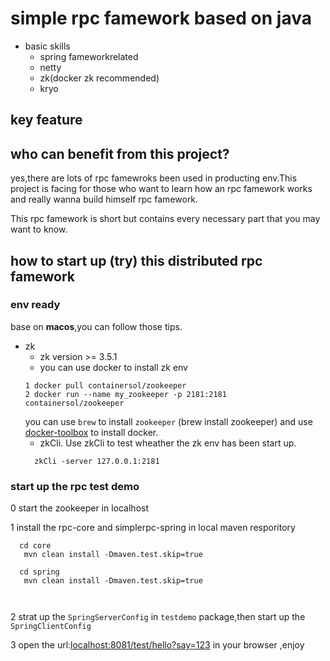 # simple rpc famework based on java
+ basic skills
    - spring fameworkrelated
    - netty 
    - zk(docker zk recommended)
    - kryo
    
    
## key feature

## who can benefit from this project?
  yes,there are lots of rpc famewroks been used in producting env.This project is facing for those who want to learn how 
  an rpc famework works and really wanna build himself rpc famework.
  
  This rpc famework is short but contains every necessary part that you may want to know.
    
## how to start up (try) this distributed rpc famework

### env ready
base on **macos**,you can follow those tips.

+ zk
  - zk version >= 3.5.1
  - you can use docker to install zk env
  ```
  1 docker pull containersol/zookeeper
  2 docker run --name my_zookeeper -p 2181:2181  containersol/zookeeper
  ```
  you can use `brew` to install `zookeeper` (brew install zookeeper) and use [docker-toolbox](https://www.docker.com/products/docker-toolbox) 
  to install docker.
  - zkCli. Use zkCli to test wheather the zk env has been start up.
  ```
    zkCli -server 127.0.0.1:2181
  ```
  
### start up the rpc test demo

0 start the zookeeper in localhost

1 install the rpc-core and simplerpc-spring in local maven resporitory 
```
  cd core
   mvn clean install -Dmaven.test.skip=true 
  
  cd spring 
   mvn clean install -Dmaven.test.skip=true 
   
  
```
2 strat up the `SpringServerConfig` in `testdemo` package,then start up the `SpringClientConfig`

3 open the url:[localhost:8081/test/hello?say=123](localhost:8081/test/hello?say=123) in your browser ,enjoy 


  


